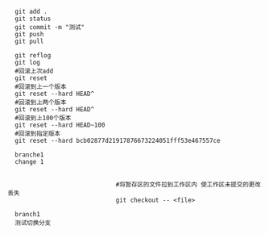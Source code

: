       git add . 
	  git status
	  git commit -m "测试"
	  git push
	  git pull
	  
	  git reflog
	  git log
	  #回滚上次add
	  git reset
	  #回滚到上一个版本
	  git reset --hard HEAD^
	  #回滚到上两个版本
	  git reset --hard HEAD^
	  #回滚到上100个版本
	  git reset --hard HEAD~100
	  #回滚到指定版本
	  git reset --hard bcb02877d21917876673224051fff53e467557ce
	  
	  branche1
	  change 1

                            
                            	  #将暂存区的文件拉到工作区内 使工作区未提交的更改丢失
                            	  git checkout -- <file>
                            	  
      branch1 
      测试切换分支
